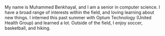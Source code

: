 My name is Muhammed Benkhayal, and I am a senior in computer science. I have a broad range of interests within
the field, and loving learning about new things. I interned this past summer with Optum Technology
(United Health Group) and learned a lot. Outside of the field, I enjoy soccer, basketball, and hiking.
